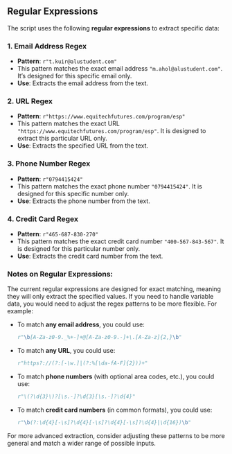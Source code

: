 ## Regular Expressions

The script uses the following **regular expressions** to extract specific data:

### 1. **Email Address Regex**
   - **Pattern**: `r"t.kuir@alustudent.com"`
   - This pattern matches the exact email address `"m.ahol@alustudent.com"`. It’s designed for this specific email only.
   - **Use**: Extracts the email address from the text.
   
### 2. **URL Regex**
   - **Pattern**: `r"https://www.equitechfutures.com/program/esp"`
   - This pattern matches the exact URL `"https://www.equitechfutures.com/program/esp"`. It is designed to extract this particular URL only.
   - **Use**: Extracts the specified URL from the text.

### 3. **Phone Number Regex**
   - **Pattern**: `r"0794415424"`
   - This pattern matches the exact phone number `"0794415424"`. It is designed for this specific number only.
   - **Use**: Extracts the phone number from the text.

### 4. **Credit Card Regex**
   - **Pattern**: `r"465-687-830-270"`
   - This pattern matches the exact credit card number `"400-567-843-567"`. It is designed for this particular number only.
   - **Use**: Extracts the credit card number from the text.

### Notes on Regular Expressions:
The current regular expressions are designed for exact matching, meaning they will only extract the specified values. If you need to handle variable data, you would need to adjust the regex patterns to be more flexible. For example:

- To match **any email address**, you could use:
  ```python
  r"\b[A-Za-z0-9._%+-]+@[A-Za-z0-9.-]+\.[A-Za-z]{2,}\b"
  ```

- To match **any URL**, you could use:
  ```python
  r"https?://(?:[-\w.]|(?:%[\da-fA-F]{2}))+"
  ```

- To match **phone numbers** (with optional area codes, etc.), you could use:
  ```python
  r"\(?\d{3}\)?[\s.-]?\d{3}[\s.-]?\d{4}"
  ```

- To match **credit card numbers** (in common formats), you could use:
  ```python
  r"\b(?:\d{4}[-\s]?\d{4}[-\s]?\d{4}[-\s]?\d{4}|\d{16})\b"
  ```

For more advanced extraction, consider adjusting these patterns to be more general and match a wider range of possible inputs.
